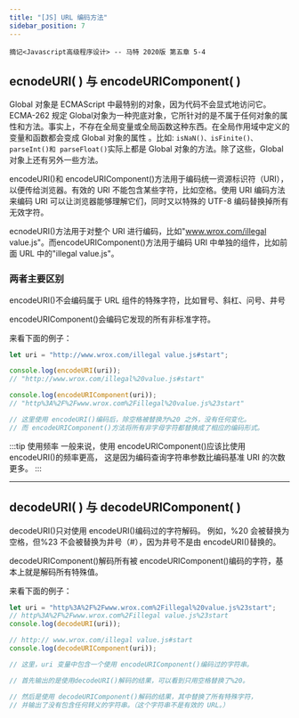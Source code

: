 ```yaml
---
title: "[JS] URL 编码方法"
sidebar_position: 7
---
```


`摘记<Javascript高级程序设计> -- 马特 2020版 第五章 5-4`

<!--truncate-->

## ecnodeURI( ) 与 encodeURIComponent( )

Global 对象是 ECMAScript 中最特别的对象，因为代码不会显式地访问它。ECMA-262 规定 Global对象为一种兜底对象，它所针对的是不属于任何对象的属性和方法。事实上，不存在全局变量或全局函数这种东西。在全局作用域中定义的变量和函数都会变成 Global 对象的属性 。比如: `isNaN()、isFinite()、parseInt()和 parseFloat()`实际上都是 Global 对象的方法。除了这些，Global 对象上还有另外一些方法。

encodeURI()和 encodeURIComponent()方法用于编码统一资源标识符（URI），以便传给浏览器。有效的 URI 不能包含某些字符，比如空格。使用 URI 编码方法来编码 URI 可以让浏览器能够理解它们，同时又以特殊的 UTF-8 编码替换掉所有无效字符。

ecnodeURI()方法用于对整个 URI 进行编码，比如"www.wrox.com/illegal value.js"。而encodeURIComponent()方法用于编码 URI 中单独的组件，比如前面 URL 中的"illegal value.js"。

### 两者主要区别

encodeURI()不会编码属于 URL 组件的特殊字符，比如冒号、斜杠、问号、井号

encodeURIComponent()会编码它发现的所有非标准字符。

来看下面的例子：

```js
let uri = "http://www.wrox.com/illegal value.js#start";

console.log(encodeURI(uri)); 
// "http://www.wrox.com/illegal%20value.js#start" 

console.log(encodeURIComponent(uri)); 
// "http%3A%2F%2Fwww.wrox.com%2Fillegal%20value.js%23start"

// 这里使用 encodeURI()编码后，除空格被替换为%20 之外，没有任何变化。
// 而 encodeURIComponent()方法将所有非字母字符都替换成了相应的编码形式。

```

:::tip 使用频率
一般来说，使用 encodeURIComponent()应该比使用 encodeURI()的频率更高，
这是因为编码查询字符串参数比编码基准 URI 的次数更多。
:::

---

## decodeURI( ) 与 decodeURIComponent( )

decodeURI()只对使用 encodeURI()编码过的字符解码。
例如，%20 会被替换为空格，但%23 不会被替换为井号（#），因为井号不是由 encodeURI()替换的。

decodeURIComponent()解码所有被 encodeURIComponent()编码的字符，基本上就是解码所有特殊值。

来看下面的例子：

```js
let uri = "http%3A%2F%2Fwww.wrox.com%2Fillegal%20value.js%23start";
// http%3A%2F%2Fwww.wrox.com%2Fillegal value.js%23start
console.log(decodeURI(uri));

// http:// www.wrox.com/illegal value.js#start
console.log(decodeURIComponent(uri)); 

// 这里，uri 变量中包含一个使用 encodeURIComponent()编码过的字符串。

// 首先输出的是使用decodeURI()解码的结果，可以看到只用空格替换了%20。

// 然后是使用 decodeURIComponent()解码的结果，其中替换了所有特殊字符，
// 并输出了没有包含任何转义的字符串。（这个字符串不是有效的 URL。）
```
